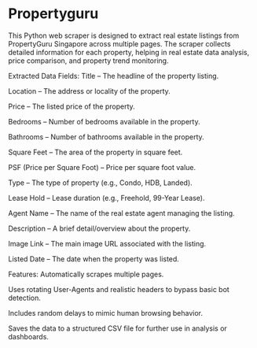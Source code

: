 # Propertyguru
This Python web scraper is designed to extract real estate listings from PropertyGuru Singapore across multiple pages. The scraper collects detailed information for each property, helping in real estate data analysis, price comparison, and property trend monitoring.

Extracted Data Fields:
Title – The headline of the property listing.

Location – The address or locality of the property.

Price – The listed price of the property.

Bedrooms – Number of bedrooms available in the property.

Bathrooms – Number of bathrooms available in the property.

Square Feet – The area of the property in square feet.

PSF (Price per Square Foot) – Price per square foot value.

Type – The type of property (e.g., Condo, HDB, Landed).

Lease Hold – Lease duration (e.g., Freehold, 99-Year Lease).

Agent Name – The name of the real estate agent managing the listing.

Description – A brief detail/overview about the property.

Image Link – The main image URL associated with the listing.

Listed Date – The date when the property was listed.

Features:
Automatically scrapes multiple pages.

Uses rotating User-Agents and realistic headers to bypass basic bot detection.

Includes random delays to mimic human browsing behavior.

Saves the data to a structured CSV file for further use in analysis or dashboards.

